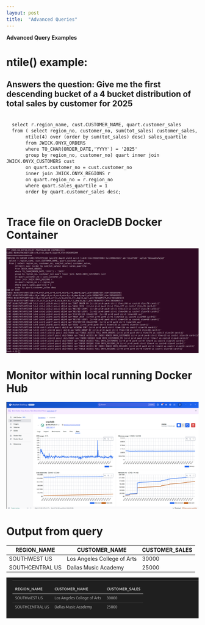```yaml
---
layout: post
title:  "Advanced Queries"
---
```

**Advanced Query Examples**

<h1>ntile() example:</h1>
<h2>Answers the question: Give me the first descending bucket of a 4 bucket distribution of total sales by customer for 2025</h2>
<pre>
  <code>
  select r.region_name, cust.CUSTOMER_NAME, quart.customer_sales
  from ( select region_no, customer_no, sum(tot_sales) customer_sales,
       ntile(4) over (order by sum(tot_sales) desc) sales_quartile
       from JWICK.ONYX_ORDERS
       where TO_CHAR(ORDER_DATE,'YYYY') = '2025'
       group by region_no, customer_no) quart inner join JWICK.ONYX_CUSTOMERS cust
       on quart.customer_no = cust.customer_no
       inner join JWICK.ONYX_REGIONS r
       on quart.region_no = r.region_no
       where quart.sales_quartile = 1
       order by quart.customer_sales desc;
  </code>
</pre>

<h1>Trace file on OracleDB Docker Container</h1>

<img src="assets/image.png">

<h1>Monitor within local running Docker Hub</h1>

<img src="assets/image-1.png">

<h1>Output from query</h1>

<table><thead><tr>	<th>REGION_NAME</th>
	<th>CUSTOMER_NAME</th>
	<th>CUSTOMER_SALES</th>
</tr></thead>
	<tr>
<td>SOUTHWEST US</td>
<td>Los Angeles College of Arts</td>
<td >30000</td>
	</tr>
	<tr>
<td>SOUTHCENTRAL US</td>
<td>Dallas Music Academy</td>
<td >25000</td>
	</tr>
</table>

<img src="assets/image-2.png">


